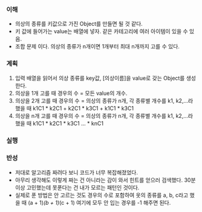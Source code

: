 ### 이해

- 의상의 종류를 키값으로 가진 Object를 만들면 될 것 같다.
- 키 값에 들어가는 value는 배열에 넣자. 같은 카테고리에 여러 아이템이 있을 수 있음.
- 조합 문제 이다. 의상의 종류가 n개이면 1개부터 최대 n개까지 고를 수 있다.

### 계획

1. 입력 배열을 읽어서 의상 종류를 key값, [의상이름]을 value로 갖는 Object를 생성한다.
2. 의상을 1개 고를 때 경우의 수 = 모든 value의 개수.
3. 의상을 2개 고를 때 경우의 수 = 의상의 종류가 n개, 각 종류별 개수를 k1, k2,...라 했을 때 k1C1 * k2C1 + k2C1 * k3C1 + k1C1 * k3C1
4. 의상을 n개 고를 때 경우의 수 = 의상의 종류가 n개, 각 종류별 개수를 k1, k2,...라 했을 때 k1C1 * k2C1 * k3C1 ... * knC1

### 실행

### 반성

- 저대로 알고리즘 짜려다 보니 코드가 너무 복잡해졌었다.
- 아무리 생각해도 이렇게 짜는 건 아니라는 감이 와서 힌트를 얻으러 검색했다. 30분 이상 고민했는데 못푼다는 건 내가 모르는 패턴인 것이다.
- 실제로 푼 방법은 안 고르는 것도 경우의 수로 포함하여 옷의 종류를 a, b, c라고 했을 때 (a + 1)*(b + 1)*(c + 1) 여기에 모두 안 입는 경우를 -1 해주면 된다.
